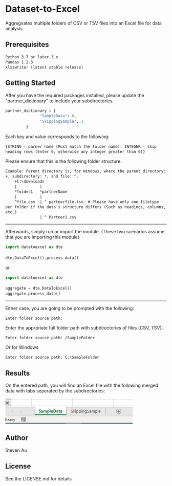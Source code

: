 # Dataset-to-Excel
Aggregvates multiple folders of CSV or TSV files into an Excel file for data analysis.

## Prerequisites
```
Python 3.7 or later 3.x
Pandas 1.2.3
xlxswriter (latest stable release)
```

## Getting Started

After you have the required packages installed, please update the "partner_dictionary" to include your subdirectories.
```python
partner_dictionary = {
               "SampleData": 0,
               "SkippingSample", 2
         }
```
Each key and value corresponds to the following:  
```
{STRING - parner name (Must match the folder name): INTEGER - skip heading rows (Enter 0, otherwise any integer greater than 0)}
```
Please ensure that this is the following folder structure:
```
Example: Parent directory is, for Windows, where the parent directory: +, subdirectory: *, and file: ^.
    +C:\downloads
    |          |
    *folder1   *partnerName
    |          |
    ^file.csv  | ^ partnerfile.tsv  # Please have only one filetype per folder if the data's structure differs (Such as headings, columns, etc.)
               | ^ Partner2.csv
```
---
Afterwards, simply run or import the module. (These two scenarios assume that you are importing this module)
```python
import datatoexcel as dte

dte.DataToExcel().process_data()
```  
or  
```python
import datatoexcel as dte

aggregate = dte.DataToExcel()
aggregate.process_data()
```
---
Either case, you are going to be prompted with the following:
```
Enter folder source path: 
```
Enter the apprpriate full folder path with subdirectories of files (CSV, TSV):
```Mac
Enter folder source path: /SampleFolder
```
Or for Windows
```Windows
Enter folder source path: C:\SampleFolder
```

## Results
On the entered path, you will find an Excel file with the following merged data with tabs seperated by the subdirectories:

![image](https://raw.githubusercontent.com/thesteau/Dataset-to-Excel/main/images/Capture.PNG)

## Author
Steven Au

## License
See the LICENSE.md for details
